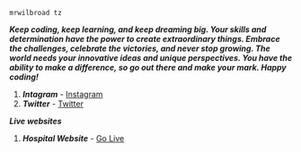 ```mrwilbroad-tz
mrwilbroad tz
```
***Keep coding, keep learning, and keep dreaming big. Your skills and determination have the power to create extraordinary things. Embrace the challenges, celebrate the victories, and never stop growing. The world needs your innovative ideas and unique perspectives. You have the ability to make a difference, so go out there and make your mark. Happy coding!***


1. ***Intagram*** - [Instagram](https://www.instagram.com/mrwilbroad/)
2. ***Twitter*** - [Twitter](https://twitter.com/mrwilbroad)

   
***Live websites***
1. ***Hospital Website*** - [Go Live](https://mrwilbroad.github.io/mmhc/)

